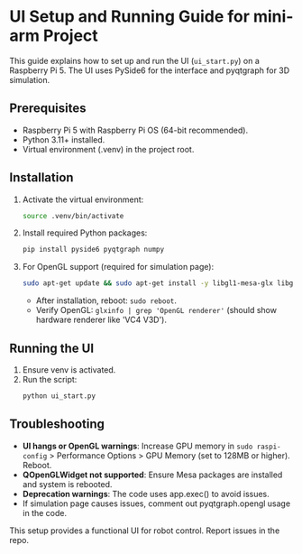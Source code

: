 # UI Setup and Running Guide for mini-arm Project

This guide explains how to set up and run the UI (`ui_start.py`) on a Raspberry Pi 5. The UI uses PySide6 for the interface and pyqtgraph for 3D simulation.

## Prerequisites
- Raspberry Pi 5 with Raspberry Pi OS (64-bit recommended).
- Python 3.11+ installed.
- Virtual environment (.venv) in the project root.

## Installation
1. Activate the virtual environment:
   ```bash
   source .venv/bin/activate
   ```

2. Install required Python packages:
   ```bash
   pip install pyside6 pyqtgraph numpy
   ```

3. For OpenGL support (required for simulation page):
   ```bash
   sudo apt-get update && sudo apt-get install -y libgl1-mesa-glx libgl1-mesa-dri mesa-utils
   ```
   - After installation, reboot: `sudo reboot`.
   - Verify OpenGL: `glxinfo | grep 'OpenGL renderer'` (should show hardware renderer like 'VC4 V3D').

## Running the UI
1. Ensure venv is activated.
2. Run the script:
   ```bash
   python ui_start.py
   ```

## Troubleshooting
- **UI hangs or OpenGL warnings**: Increase GPU memory in `sudo raspi-config` > Performance Options > GPU Memory (set to 128MB or higher). Reboot.
- **QOpenGLWidget not supported**: Ensure Mesa packages are installed and system is rebooted.
- **Deprecation warnings**: The code uses app.exec() to avoid issues.
- If simulation page causes issues, comment out pyqtgraph.opengl usage in the code.

This setup provides a functional UI for robot control. Report issues in the repo. 